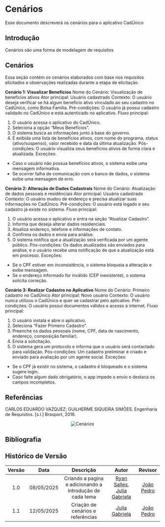 # Cenários

Esse documento descreverá os cenários para o aplicativo CadÚnico

## Introdução 

Cenários são uma forma de modelagem de requisitos 

## Cenários

Essa seção contém os cenários elaborados com base nos requisitos elicitados e observações realizadas durante a etapa de elicitação. 

**Cenário 1: Visualizar Benefícios**
Nome do Cenário: Visualização de benefícios ativos
Ator principal: Usuário cadastrado
Contexto: O usuário deseja verificar se há algum benefício ativo vinculado ao seu cadastro no
CadÚnico, como Bolsa Família.
Pré-condições: O usuário já possui cadastro validado no CadÚnico e está autenticado no
aplicativo.
Fluxo principal:
1. O usuário acessa o aplicativo do CadÚnico.
2. Seleciona a opção “Meus Benefícios”.
3. O sistema busca as informações junto à base do governo.
4. É exibida uma lista de benefícios ativos, com nome do programa, status
(ativo/suspenso), valor recebido e data da última atualização.
Pós-condições: O usuário visualiza seus benefícios ativos de forma clara e atualizada.
Exceções:
- Caso o usuário não possua benefícios ativos, o sistema exibe uma mensagem
informativa.
- Se ocorrer falha de comunicação com o banco de dados, o sistema exibe uma mensagem
de erro.

**Cenário 2: Alteração de Dados Cadastrais**
Nome do Cenário: Atualização de dados pessoais e residênciais
Ator principal: Usuário cadastrado
Contexto: O usuário mudou de endereço e precisa atualizar suas informações no CadÚnico.
Pré-condições: O usuário está logado e seu cadastro já existe no sistema.
Fluxo principal:
1. O usuário acessa o aplicativo e entra na seção “Atualizar Cadastro”.
2. Informa que deseja alterar dados residenciais.
3. Atualiza endereço, telefone e informações de contato.
4. Confirma os dados e envia para análise.
5. O sistema notifica que a atualização será verificada por um agente público.
Pós-condições: Os dados atualizados são enviados para análise, e o usuário recebe uma
notificação de que a atualização está em processo.
Exceções:
- Se o CPF estiver em inconsistência, o sistema bloqueia a alteração e exibe mensagem.
- Se o endereço informado for inválido (CEP inexistente), o sistema solicita correção.

**Cenário 3: Realizar Cadastro no Aplicativo**
Nome do Cenário: Primeiro cadastro no CadÚnico
Ator principal: Novo usuário
Contexto: O usuário nunca utilizou o CadÚnico e quer se cadastrar pelo aplicativo.
Pré-condições: O usuário possui documentos válidos e acesso à internet.
Fluxo principal:
1. O usuário instala e abre o aplicativo.
2. Seleciona “Fazer Primeiro Cadastro”.
3. Preenche os dados pessoais (nome, CPF, data de nascimento, endereço, composição
familiar).
4. Envia a solicitação.
5. O sistema gera um protocolo e informa que o usuário será contactado para validação.
Pós-condições: Um cadastro preliminar é criado e enviado para avaliação por um agente social.
Exceções:
- Se o CPF já existir no sistema, o cadastro é bloqueado e o sistema sugere login.
- Caso falte algum dado obrigatório, o app impede o envio e destaca os campos
incompletos.

## Referências
CARLOS EDUARDO VAZQUEZ; GUILHERME SIQUEIRA SIMÕES. Engenharia de Requisitos. [s.l.] Brasport, 2016.

<div style="text-align: center;">
    <img src="../../assets/referencias/cenarios/referencia_cenarios.jpeg" alt="Cenários">
</div>

## Bibliografia

## Histórico de Versão
| Versão |    Data    |    Descrição     |         Autor         |       Revisor      |
| :----: | :--------: | :--------------: | :-------------------: | :----------------: |
|  1.0   | 08/05/2025 | Criando a pagina e adicionando a introdução de cada tema | [Ryan Salles](https://github.com/RA-Salles), [Julia Gabriela](https://github.com/JuliaGabP) | [João Pedro](https://github.com/joaopedro) |
|  1.1   | 12/05/2025 | Criação de cenários e referências| [Julia Gabriela](https://github.com/JuliaGabP) | [João Pedro](https://github.com/joaopedro) |

